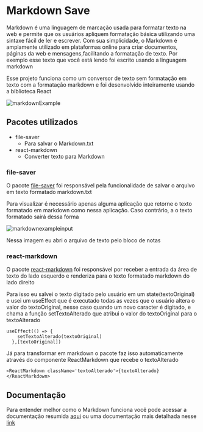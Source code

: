 # Markdown Save

Markdown é uma linguagem de marcação usada para formatar texto na web e permite  que os usuários apliquem formatação básica utilizando uma sintaxe fácil de ler e escrever. Com sua simplicidade, o Markdown é amplamente utilizado em plataformas online para criar documentos, páginas da web e mensagens,facilitando a formatação de texto. Por exemplo esse texto que você está lendo foi escrito usando a linguagem markdown

Esse projeto funciona como um conversor de texto sem formatação em texto com a formatação markdown e foi desenvolvido inteiramente usando a biblioteca React

![markdownExample](https://github.com/eve4t00n/Texto-Markdown/assets/97269617/76b16e71-edee-4b4a-acde-8add31061b7f)

## Pacotes utilizados

- file-saver 
    - Para salvar o Markdown.txt
- react-markdown
    - Converter texto para Markdown

### file-saver

O pacote [file-saver](https://www.npmjs.com/package/file-saver) foi responsável pela funcionalidade de salvar o arquivo em texto formatado markdown.txt

Para visualizar é necessário apenas alguma aplicação que retorne o texto formatado em markdown como nessa aplicação. Caso contrário, a o texto formatado sairá dessa forma

![markdownexampleinput](https://github.com/eve4t00n/Texto-Markdown/assets/97269617/45f4e430-1e59-4681-a602-967f6916c91a)

Nessa imagem eu abri o arquivo de texto pelo bloco de notas

### react-markdown

O pacote [react-markdown](https://www.npmjs.com/package/react-markdown) foi responsável por receber a entrada da área de texto do lado esquerdo e renderiza para o texto formatado markdown do lado direito

Para isso eu salvei o texto digitado pelo usuário em um state(textoOriginal) e usei um useEffect que é executado todas as vezes que o usuário altera o valor do textoOriginal, nesse caso quando um novo caracter é digitado, e chama a função setTextoAlterado que atribui o valor do textoOriginal para o textoAlterado

```
useEffect(() => {
    setTextoAlterado(textoOriginal)
  },[textoOriginal])
```

Já para transformar em markdown o pacote faz isso automaticamente através do componente ReactMarkdown que recebe o textoAlterado

```
<ReactMarkdown className='textoAlterado'>{textoAlterado}</ReactMarkdown>
```
## Documentação

Para entender melhor como o Markdown funciona você pode acessar a documentação resumida [aqui](/blocoDeNotas/README.md) ou uma documentação mais detalhada nesse [link](https://markdown.net.br/sintaxe-basica/)